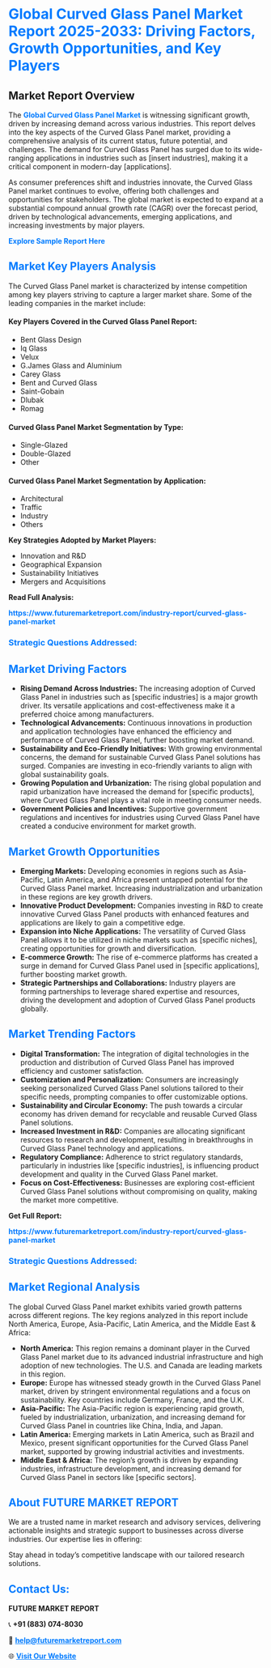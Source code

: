 <h1 style="color: #007BFF;">Global Curved Glass Panel Market Report 2025-2033: Driving Factors, Growth Opportunities, and Key Players</h1>

<section id="overview">
<h2>Market Report Overview</h2>
<p>The <a href="https://www.futuremarketreport.com/industry-report/curved-glass-panel-market" style="color: #007BFF; text-decoration: none;"><strong>Global Curved Glass Panel Market</strong></a> is witnessing significant growth, driven by increasing demand across various industries. This report delves into the key aspects of the Curved Glass Panel market, providing a comprehensive analysis of its current status, future potential, and challenges. The demand for Curved Glass Panel has surged due to its wide-ranging applications in industries such as [insert industries], making it a critical component in modern-day [applications].</p>
<p>As consumer preferences shift and industries innovate, the Curved Glass Panel market continues to evolve, offering both challenges and opportunities for stakeholders. The global market is expected to expand at a substantial compound annual growth rate (CAGR) over the forecast period, driven by technological advancements, emerging applications, and increasing investments by major players.</p>
</section>

<section id="overview">
<p><a href="https://www.futuremarketreport.com/request-sample/reportId=31267" style="color: #007BFF; text-decoration: none;"><strong>Explore Sample Report Here</strong></a></p>
</section>

<section id="key-players">
<h2 style="color: #007BFF;">Market Key Players Analysis</h2>
<p>The Curved Glass Panel market is characterized by intense competition among key players striving to capture a larger market share. Some of the leading companies in the market include:</p>
<h4>Key Players Covered in the Curved Glass Panel Report:</h4>
<ul><li>Bent Glass Design</li><li>Iq Glass</li><li>Velux</li><li>G.James Glass and Aluminium</li><li>Carey Glass</li><li>Bent and Curved Glass</li><li>Saint-Gobain</li><li>Dlubak</li><li>Romag</li></ul>
<h4>Curved Glass Panel Market Segmentation by Type:</h4>
<ul><li>Single-Glazed</li><li>Double-Glazed</li><li>Other</li></ul>

<h4>Curved Glass Panel Market Segmentation by Application:</h4>
<ul><li>Architectural</li><li>Traffic</li><li>Industry</li><li>Others</li></ul>
<p><strong>Key Strategies Adopted by Market Players:</strong></p>
<ul>
<li>Innovation and R&D</li>
<li>Geographical Expansion</li>
<li>Sustainability Initiatives</li>
<li>Mergers and Acquisitions</li>
</ul>
</section>

<section>
<p><strong>Read Full Analysis: </strong></p><a href="https://www.futuremarketreport.com/industry-report/curved-glass-panel-market" style="color: #007BFF; text-decoration: none;"><strong>https://www.futuremarketreport.com/industry-report/curved-glass-panel-market</strong></a>
<h3 style="color: #007BFF;">Strategic Questions Addressed:</h3>
</section>

<section id="driving-factors">
<h2 style="color: #007BFF;">Market Driving Factors</h2>
<ul>
<li><strong>Rising Demand Across Industries:</strong> The increasing adoption of Curved Glass Panel in industries such as [specific industries] is a major growth driver. Its versatile applications and cost-effectiveness make it a preferred choice among manufacturers.</li>
<li><strong>Technological Advancements:</strong> Continuous innovations in production and application technologies have enhanced the efficiency and performance of Curved Glass Panel, further boosting market demand.</li>
<li><strong>Sustainability and Eco-Friendly Initiatives:</strong> With growing environmental concerns, the demand for sustainable Curved Glass Panel solutions has surged. Companies are investing in eco-friendly variants to align with global sustainability goals.</li>
<li><strong>Growing Population and Urbanization:</strong> The rising global population and rapid urbanization have increased the demand for [specific products], where Curved Glass Panel plays a vital role in meeting consumer needs.</li>
<li><strong>Government Policies and Incentives:</strong> Supportive government regulations and incentives for industries using Curved Glass Panel have created a conducive environment for market growth.</li>
</ul>
</section>

<section id="growth-opportunities">
<h2 style="color: #007BFF;">Market Growth Opportunities</h2>
<ul>
<li><strong>Emerging Markets:</strong> Developing economies in regions such as Asia-Pacific, Latin America, and Africa present untapped potential for the Curved Glass Panel market. Increasing industrialization and urbanization in these regions are key growth drivers.</li>
<li><strong>Innovative Product Development:</strong> Companies investing in R&D to create innovative Curved Glass Panel products with enhanced features and applications are likely to gain a competitive edge.</li>
<li><strong>Expansion into Niche Applications:</strong> The versatility of Curved Glass Panel allows it to be utilized in niche markets such as [specific niches], creating opportunities for growth and diversification.</li>
<li><strong>E-commerce Growth:</strong> The rise of e-commerce platforms has created a surge in demand for Curved Glass Panel used in [specific applications], further boosting market growth.</li>
<li><strong>Strategic Partnerships and Collaborations:</strong> Industry players are forming partnerships to leverage shared expertise and resources, driving the development and adoption of Curved Glass Panel products globally.</li>
</ul>
</section>

<section id="trending-factors">
<h2 style="color: #007BFF;">Market Trending Factors</h2>
<ul>
<li><strong>Digital Transformation:</strong> The integration of digital technologies in the production and distribution of Curved Glass Panel has improved efficiency and customer satisfaction.</li>
<li><strong>Customization and Personalization:</strong> Consumers are increasingly seeking personalized Curved Glass Panel solutions tailored to their specific needs, prompting companies to offer customizable options.</li>
<li><strong>Sustainability and Circular Economy:</strong> The push towards a circular economy has driven demand for recyclable and reusable Curved Glass Panel solutions.</li>
<li><strong>Increased Investment in R&D:</strong> Companies are allocating significant resources to research and development, resulting in breakthroughs in Curved Glass Panel technology and applications.</li>
<li><strong>Regulatory Compliance:</strong> Adherence to strict regulatory standards, particularly in industries like [specific industries], is influencing product development and quality in the Curved Glass Panel market.</li>
<li><strong>Focus on Cost-Effectiveness:</strong> Businesses are exploring cost-efficient Curved Glass Panel solutions without compromising on quality, making the market more competitive.</li>
</ul>
</section>

<section>
<p><strong>Get Full Report: </strong></p><a href="https://www.futuremarketreport.com/industry-report/curved-glass-panel-market" style="color: #007BFF; text-decoration: none;"><strong>https://www.futuremarketreport.com/industry-report/curved-glass-panel-market</strong></a>
<h3 style="color: #007BFF;">Strategic Questions Addressed:</h3>
</section>


<section id="regional-analysis">
<h2 style="color: #007BFF;">Market Regional Analysis</h2>
<p>The global Curved Glass Panel market exhibits varied growth patterns across different regions. The key regions analyzed in this report include North America, Europe, Asia-Pacific, Latin America, and the Middle East & Africa:</p>
<ul>
<li><strong>North America:</strong> This region remains a dominant player in the Curved Glass Panel market due to its advanced industrial infrastructure and high adoption of new technologies. The U.S. and Canada are leading markets in this region.</li>
<li><strong>Europe:</strong> Europe has witnessed steady growth in the Curved Glass Panel market, driven by stringent environmental regulations and a focus on sustainability. Key countries include Germany, France, and the U.K.</li>
<li><strong>Asia-Pacific:</strong> The Asia-Pacific region is experiencing rapid growth, fueled by industrialization, urbanization, and increasing demand for Curved Glass Panel in countries like China, India, and Japan.</li>
<li><strong>Latin America:</strong> Emerging markets in Latin America, such as Brazil and Mexico, present significant opportunities for the Curved Glass Panel market, supported by growing industrial activities and investments.</li>
<li><strong>Middle East & Africa:</strong> The region’s growth is driven by expanding industries, infrastructure development, and increasing demand for Curved Glass Panel in sectors like [specific sectors].</li>
</ul>
</section>

<footer>
<h2 style="color: #007BFF;">About FUTURE MARKET REPORT</h2>
<p>We are a trusted name in market research and advisory services, delivering actionable insights and strategic support to businesses across diverse industries. Our expertise lies in offering:</p>

<p>Stay ahead in today’s competitive landscape with our tailored research solutions.</p>

<h2 style="color: #007BFF;">Contact Us:</h2>
<p><strong>FUTURE MARKET REPORT</strong></p>
<p>📞 <strong>+91 (883) 074-8030</strong></p>
<p>📧 <strong><a href="mailto:help@futuremarketreport.com" style="color: #007BFF;">help@futuremarketreport.com</a></strong></p>
<p>🌐 <strong><a href="https://www.futuremarketreport.com/" style="color: #007BFF;">Visit Our Website</a></strong></p>
</footer>